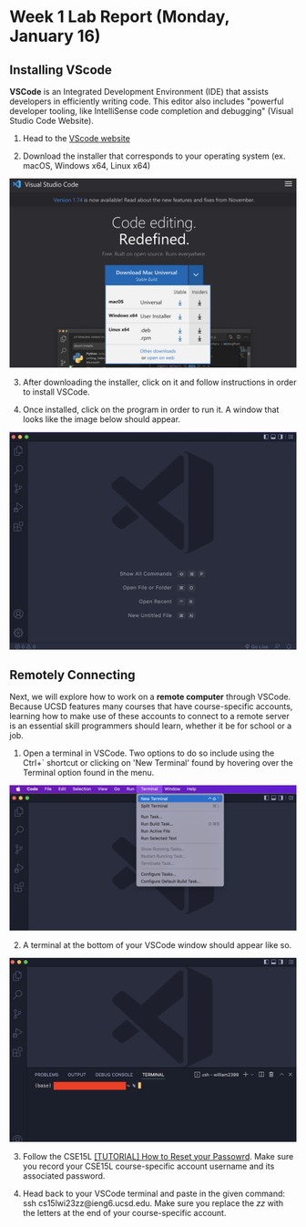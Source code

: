 # Week 1 Lab Report (Monday, January 16)

## Installing VScode

**VSCode** is an Integrated Development Environment (IDE) that assists developers in efficiently writing code. This editor also includes "powerful developer tooling, like IntelliSense code completion and debugging" (Visual Studio Code Website).

1. Head to the [VScode website](https://code.visualstudio.com/)

2. Download the installer that corresponds to your operating system (ex. macOS, Windows x64, Linux x64)

![](Download_VSCode.png)

3. After downloading the installer, click on it and follow instructions in order to install VSCode.

4. Once installed, click on the program in order to run it. A window that looks like the image below should appear. 

![](VSCode.png)

## Remotely Connecting

Next, we will explore how to work on a **remote computer** through VSCode. Because UCSD features many courses that have course-specific accounts, learning how to make use of these accounts to connect to a remote server is an essential skill programmers should learn, whether it be for school or a job.

1. Open a terminal in VSCode. Two options to do so include using the Ctrl+` shortcut or clicking on 'New Terminal' found by hovering over the Terminal option found in the menu. 

![](Terminal.png)

2. A terminal at the bottom of your VSCode window should appear like so.

![](Terminal_pic.png)

3. Follow the CSE15L [[TUTORIAL] How to Reset your Passowrd](https://docs.google.com/document/d/1hs7CyQeh-MdUfM9uv99i8tqfneos6Y8bDU0uhn1wqho/edit). Make sure you record your CSE15L course-specific account username and its associated password.

4. Head back to your VSCode terminal and paste in the given command: ssh cs15lwi23zz&#064;ieng6.ucsd.edu. Make sure you replace the *zz* with the letters at the end of your course-specific account.

